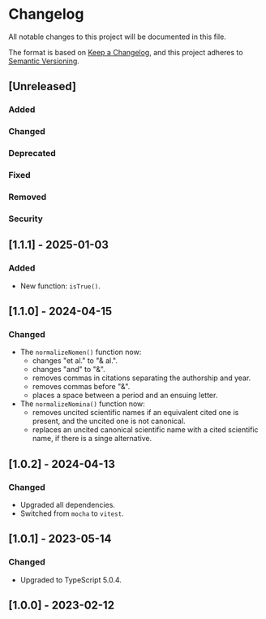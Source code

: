 # Changelog

All notable changes to this project will be documented in this file.

The format is based on [Keep a Changelog](https://keepachangelog.com/en/1.0.0/),
and this project adheres to [Semantic Versioning](https://semver.org/spec/v2.0.0.html).

## [Unreleased]

### Added

### Changed

### Deprecated

### Fixed

### Removed

### Security

## [1.1.1] - 2025-01-03

### Added

-   New function: `isTrue()`.

## [1.1.0] - 2024-04-15

### Changed

-   The `normalizeNomen()` function now:
    -   changes "et al." to "& al.".
    -   changes "and" to "&".
    -   removes commas in citations separating the authorship and year.
    -   removes commas before "&".
    -   places a space between a period and an ensuing letter.
-   The `normalizeNomina()` function now:
    -   removes uncited scientific names if an equivalent cited one is present, and the uncited one is not canonical.
    -   replaces an uncited canonical scientific name with a cited scientific name, if there is a singe alternative.

## [1.0.2] - 2024-04-13

### Changed

-   Upgraded all dependencies.
-   Switched from `mocha` to `vitest`.

## [1.0.1] - 2023-05-14

### Changed

-   Upgraded to TypeScript 5.0.4.

## [1.0.0] - 2023-02-12
